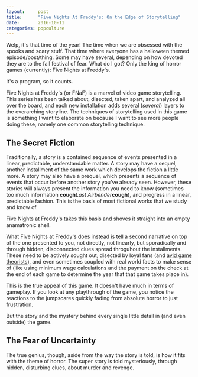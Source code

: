 ```yaml
---
layout:     post
title:      "Five Nights At Freddy's: On the Edge of Storytelling"
date:       2016-10-11
categories: popculture
---
```


Welp, it's that time of the year! The time when we are obsessed with the spooks and scary stuff. That time where everyone has a halloween themed episode/post/thing. Some may have several, depending on how devoted they are to the fall festival of fear. What do I got? Only the king of horror games (currently): Five Nights at Freddy's.

It's a program, so it counts.

Five Nights at Freddy's (or FNaF) is a marvel of video game storytelling. This series has been talked about, disected, taken apart, and analyzed all over the board, and each new installation adds several (_several_) layers to the overarching storyline. The techniques of storytelling used in this game is something I want to elaborate on because I want to see more people doing these, namely one common storytelling technique.

## The Secret Fiction

Traditionally, a story is a contained sequence of events presented in a linear, predictable, understandable matter. A story may have a sequel, another installment of the same work which develops the fiction a little more. A story may also have a prequel, which presents a sequence of events that occur before another story you've already seen. However, these stories will always present the information you need to know (sometimes too much information **cough**_Last Airbender_**cough**), and progress in a linear, predictable fashion. This is the basis of most fictional works that we study and know of.

Five Nights at Freddy's takes this basis and shoves it straight into an empty anamatronic shell.

What Five Nights at Freddy's does instead is tell a second narrative on top of the one presented to you, not directly, not linearly, but sporadically and through hidden, disconnected clues spread throguhout the installments. These need to be actively sought out, disected by loyal fans (and [avid game theorists](https://www.youtube.com/playlist?list=PLOl4b517qn8jl4Lw8H8cDrDkGwf1FtC7I)), and even sometimes coupled with real world facts to make sense of (like using minimum wage calculations and the payment on the check at the end of each game to determine the year that that game takes place in).

This is the true appeal of this game. It doesn't have much in terms of gameplay. If you look at any playthrough of the game, you notice the reactions to the jumpscares quickly fading from absolute horror to just frustration.

But the story and the mystery behind every single little detail in (and even outside) the game.

## The Fear of Uncertainty

The true genius, though, aside from the way the story is told, is how it fits with the theme of horror. The super story is told mysteriously, through hidden, disturbing clues, about murder and revenge.